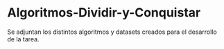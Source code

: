 # Algoritmos-Dividir-y-Conquistar
Se adjuntan los distintos algoritmos y datasets creados para el desarrollo de la tarea.
